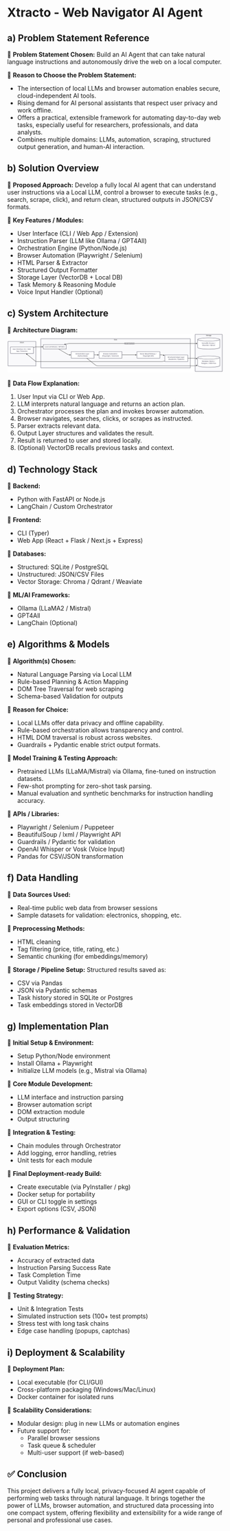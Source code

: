 # Xtracto - Web Navigator AI Agent

## a) Problem Statement Reference

🔹 **Problem Statement Chosen:**
Build an AI Agent that can take natural language instructions and autonomously drive the web on a local computer.

🔹 **Reason to Choose the Problem Statement:**
- The intersection of local LLMs and browser automation enables secure, cloud-independent AI tools.
- Rising demand for AI personal assistants that respect user privacy and work offline.
- Offers a practical, extensible framework for automating day-to-day web tasks, especially useful for researchers, professionals, and data analysts.
- Combines multiple domains: LLMs, automation, scraping, structured output generation, and human-AI interaction.

## b) Solution Overview

🔹 **Proposed Approach:**
Develop a fully local AI agent that can understand user instructions via a Local LLM, control a browser to execute tasks (e.g., search, scrape, click), and return clean, structured outputs in JSON/CSV formats.

🔹 **Key Features / Modules:**
- User Interface (CLI / Web App / Extension)
- Instruction Parser (LLM like Ollama / GPT4All)
- Orchestration Engine (Python/Node.js)
- Browser Automation (Playwright / Selenium)
- HTML Parser & Extractor
- Structured Output Formatter
- Storage Layer (VectorDB + Local DB)
- Task Memory & Reasoning Module
- Voice Input Handler (Optional)

## c) System Architecture

🔹 **Architecture Diagram:**
![architecture](assets/Architecture.png)

🔹 **Data Flow Explanation:**
1. User Input via CLI or Web App.
2. LLM interprets natural language and returns an action plan.
3. Orchestrator processes the plan and invokes browser automation.
4. Browser navigates, searches, clicks, or scrapes as instructed.
5. Parser extracts relevant data.
6. Output Layer structures and validates the result.
7. Result is returned to user and stored locally.
8. (Optional) VectorDB recalls previous tasks and context.

## d) Technology Stack

🔹 **Backend:**
- Python with FastAPI or Node.js
- LangChain / Custom Orchestrator

🔹 **Frontend:**
- CLI (Typer)
- Web App (React + Flask / Next.js + Express)

🔹 **Databases:**
- Structured: SQLite / PostgreSQL
- Unstructured: JSON/CSV Files
- Vector Storage: Chroma / Qdrant / Weaviate

🔹 **ML/AI Frameworks:**
- Ollama (LLaMA2 / Mistral)
- GPT4All
- LangChain (Optional)

## e) Algorithms & Models

🔹 **Algorithm(s) Chosen:**
- Natural Language Parsing via Local LLM
- Rule-based Planning & Action Mapping
- DOM Tree Traversal for web scraping
- Schema-based Validation for outputs

🔹 **Reason for Choice:**
- Local LLMs offer data privacy and offline capability.
- Rule-based orchestration allows transparency and control.
- HTML DOM traversal is robust across websites.
- Guardrails + Pydantic enable strict output formats.

🔹 **Model Training & Testing Approach:**
- Pretrained LLMs (LLaMA/Mistral) via Ollama, fine-tuned on instruction datasets.
- Few-shot prompting for zero-shot task parsing.
- Manual evaluation and synthetic benchmarks for instruction handling accuracy.

🔹 **APIs / Libraries:**
- Playwright / Selenium / Puppeteer
- BeautifulSoup / lxml / Playwright API
- Guardrails / Pydantic for validation
- OpenAI Whisper or Vosk (Voice Input)
- Pandas for CSV/JSON transformation

## f) Data Handling

🔹 **Data Sources Used:**
- Real-time public web data from browser sessions
- Sample datasets for validation: electronics, shopping, etc.

🔹 **Preprocessing Methods:**
- HTML cleaning
- Tag filtering (price, title, rating, etc.)
- Semantic chunking (for embeddings/memory)

🔹 **Storage / Pipeline Setup:**
Structured results saved as:
- CSV via Pandas
- JSON via Pydantic schemas
- Task history stored in SQLite or Postgres
- Task embeddings stored in VectorDB

## g) Implementation Plan

🔹 **Initial Setup & Environment:**
- Setup Python/Node environment
- Install Ollama + Playwright
- Initialize LLM models (e.g., Mistral via Ollama)

🔹 **Core Module Development:**
- LLM interface and instruction parsing
- Browser automation script
- DOM extraction module
- Output structuring

🔹 **Integration & Testing:**
- Chain modules through Orchestrator
- Add logging, error handling, retries
- Unit tests for each module

🔹 **Final Deployment-ready Build:**
- Create executable (via PyInstaller / pkg)
- Docker setup for portability
- GUI or CLI toggle in settings
- Export options (CSV, JSON)

## h) Performance & Validation

🔹 **Evaluation Metrics:**
- Accuracy of extracted data
- Instruction Parsing Success Rate
- Task Completion Time
- Output Validity (schema checks)

🔹 **Testing Strategy:**
- Unit & Integration Tests
- Simulated instruction sets (100+ test prompts)
- Stress test with long task chains
- Edge case handling (popups, captchas)

## i) Deployment & Scalability

🔹 **Deployment Plan:**
- Local executable (for CLI/GUI)
- Cross-platform packaging (Windows/Mac/Linux)
- Docker container for isolated runs

🔹 **Scalability Considerations:**
- Modular design: plug in new LLMs or automation engines
- Future support for:
  - Parallel browser sessions
  - Task queue & scheduler
  - Multi-user support (if web-based)

## ✅ Conclusion

This project delivers a fully local, privacy-focused AI agent capable of performing web tasks through natural language. It brings together the power of LLMs, browser automation, and structured data processing into one compact system, offering flexibility and extensibility for a wide range of personal and professional use cases.